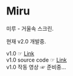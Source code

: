 # Miru
미루 - 거울속 스크린.  

현재 v2.0 개발중.  


v1.0 ☞ [Link](https://github.com/pid011/Miru/releases/tag/v1.0)  
v1.0 source code ☞ [Link](https://github.com/pid011/Miru/tree/v1.0)  
v1.0 작동 영상 ☞ 준비중...
